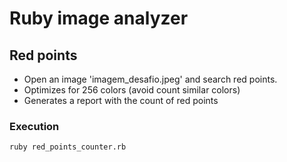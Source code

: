 # Ruby image analyzer

## Red points

- Open an image 'imagem_desafio.jpeg' and search red points.
- Optimizes for 256 colors (avoid count similar colors)
- Generates a report with the count of red points

### Execution

`ruby red_points_counter.rb`
